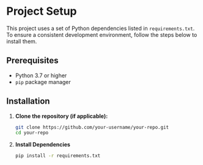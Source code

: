 # Project Setup

This project uses a set of Python dependencies listed in `requirements.txt`. To ensure a consistent development environment, follow the steps below to install them.

## Prerequisites

- Python 3.7 or higher
- `pip` package manager

## Installation

1. **Clone the repository (if applicable):**

   ```bash
   git clone https://github.com/your-username/your-repo.git
   cd your-repo

2. **Install Dependencies**
    ```bash
    pip install -r requirements.txt
    ```

